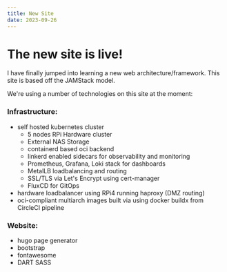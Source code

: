 ```yaml
---
title: New Site
date: 2023-09-26
---
```


# The new site is live!   

I have finally jumped into learning a new web architecture/framework.
This site is based off the JAMStack model.

We're using a number of technologies on this site at the moment:

### Infrastructure:
* self hosted kubernetes cluster 
  * 5 nodes RPi Hardware cluster
  * External NAS Storage
  * containerd based oci backend
  * linkerd enabled sidecars for observability and monitoring
  * Prometheus, Grafana, Loki stack for dashboards
  * MetalLB loadbalancing and routing
  * SSL/TLS via Let's Encrypt using cert-manager
  * FluxCD for GitOps
* hardware loadbalancer using RPi4 running haproxy (DMZ routing)
* oci-compliant multiarch images built via using docker buildx from CircleCI pipeline

### Website:
* hugo page generator
* bootstrap
* fontawesome
* DART SASS
  
  